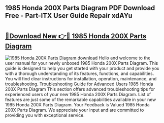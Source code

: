 ## 1985 Honda 200X Parts Diagram PDF Download Free - Part-ITX User Guide Repair xdAYu

# <h2><a href="http://dfp3giq.blite.top/?on=1985+Honda+200X+Parts+Diagram">🔗Download New 👉🔴 1985 Honda 200X Parts Diagram</a></h2>

[![1985 Honda 200X Parts Diagram download](https://i.imgur.com/lujVjoI.png)](http://dfp3giq.blite.top/?on=1985+Honda+200X+Parts+Diagram)
Hello and welcome to the user manual for your newly unboxed 1985 Honda 200X Parts Diagram. This guide is designed to help you get started with your product and provide you with a thorough understanding of its features, functions, and capabilities. You will find clear instructions for installation, operation, maintenance, and troubleshooting. Troubleshooting Guide for Advanced Users 1985 Honda 200X Parts Diagram This section offers advanced troubleshooting tips for experienced users of your new 1985 Honda 200X Parts Diagram. List of features are just some of the remarkable capabilities available in your new 1985 Honda 200X Parts Diagram. Your Feedback is Valued 1985 Honda 200X Parts Diagram. We appreciate your input and are committed to providing you with exceptional service.
